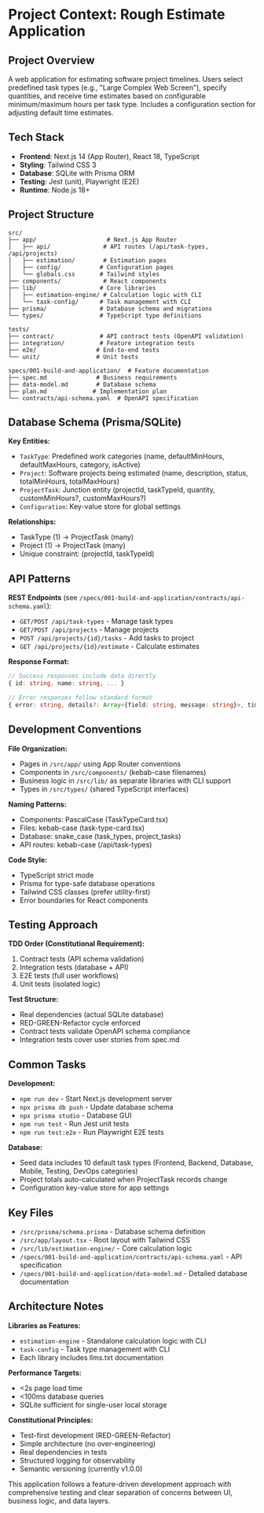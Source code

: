 # Project Context: Rough Estimate Application

## Project Overview
A web application for estimating software project timelines. Users select predefined task types (e.g., "Large Complex Web Screen"), specify quantities, and receive time estimates based on configurable minimum/maximum hours per task type. Includes a configuration section for adjusting default time estimates.

## Tech Stack
- **Frontend**: Next.js 14 (App Router), React 18, TypeScript
- **Styling**: Tailwind CSS 3
- **Database**: SQLite with Prisma ORM
- **Testing**: Jest (unit), Playwright (E2E)
- **Runtime**: Node.js 18+

## Project Structure
```
src/
├── app/                    # Next.js App Router
│   ├── api/               # API routes (/api/task-types, /api/projects)
│   ├── estimation/        # Estimation pages
│   ├── config/           # Configuration pages
│   └── globals.css       # Tailwind styles
├── components/            # React components
├── lib/                  # Core libraries
│   ├── estimation-engine/ # Calculation logic with CLI
│   └── task-config/      # Task management with CLI
├── prisma/               # Database schema and migrations
└── types/                # TypeScript type definitions

tests/
├── contract/             # API contract tests (OpenAPI validation)
├── integration/          # Feature integration tests
├── e2e/                 # End-to-end tests
└── unit/                # Unit tests

specs/001-build-and-application/  # Feature documentation
├── spec.md              # Business requirements
├── data-model.md        # Database schema
├── plan.md             # Implementation plan
└── contracts/api-schema.yaml  # OpenAPI specification
```

## Database Schema (Prisma/SQLite)
**Key Entities:**
- `TaskType`: Predefined work categories (name, defaultMinHours, defaultMaxHours, category, isActive)
- `Project`: Software projects being estimated (name, description, status, totalMinHours, totalMaxHours)
- `ProjectTask`: Junction entity (projectId, taskTypeId, quantity, customMinHours?, customMaxHours?)
- `Configuration`: Key-value store for global settings

**Relationships:**
- TaskType (1) → ProjectTask (many)
- Project (1) → ProjectTask (many)
- Unique constraint: (projectId, taskTypeId)

## API Patterns
**REST Endpoints** (see `/specs/001-build-and-application/contracts/api-schema.yaml`):
- `GET/POST /api/task-types` - Manage task types
- `GET/POST /api/projects` - Manage projects
- `POST /api/projects/{id}/tasks` - Add tasks to project
- `GET /api/projects/{id}/estimate` - Calculate estimates

**Response Format:**
```typescript
// Success responses include data directly
{ id: string, name: string, ... }

// Error responses follow standard format
{ error: string, details?: Array<{field: string, message: string}>, timestamp: string }
```

## Development Conventions
**File Organization:**
- Pages in `/src/app/` using App Router conventions
- Components in `/src/components/` (kebab-case filenames)
- Business logic in `/src/lib/` as separate libraries with CLI support
- Types in `/src/types/` (shared TypeScript interfaces)

**Naming Patterns:**
- Components: PascalCase (TaskTypeCard.tsx)
- Files: kebab-case (task-type-card.tsx)
- Database: snake_case (task_types, project_tasks)
- API routes: kebab-case (/api/task-types)

**Code Style:**
- TypeScript strict mode
- Prisma for type-safe database operations
- Tailwind CSS classes (prefer utility-first)
- Error boundaries for React components

## Testing Approach
**TDD Order (Constitutional Requirement):**
1. Contract tests (API schema validation)
2. Integration tests (database + API)
3. E2E tests (full user workflows)
4. Unit tests (isolated logic)

**Test Structure:**
- Real dependencies (actual SQLite database)
- RED-GREEN-Refactor cycle enforced
- Contract tests validate OpenAPI schema compliance
- Integration tests cover user stories from spec.md

## Common Tasks
**Development:**
- `npm run dev` - Start Next.js development server
- `npx prisma db push` - Update database schema
- `npx prisma studio` - Database GUI
- `npm run test` - Run Jest unit tests
- `npm run test:e2e` - Run Playwright E2E tests

**Database:**
- Seed data includes 10 default task types (Frontend, Backend, Database, Mobile, Testing, DevOps categories)
- Project totals auto-calculated when ProjectTask records change
- Configuration key-value store for app settings

## Key Files
- `/src/prisma/schema.prisma` - Database schema definition
- `/src/app/layout.tsx` - Root layout with Tailwind CSS
- `/src/lib/estimation-engine/` - Core calculation logic
- `/specs/001-build-and-application/contracts/api-schema.yaml` - API specification
- `/specs/001-build-and-application/data-model.md` - Detailed database documentation

## Architecture Notes
**Libraries as Features:**
- `estimation-engine` - Standalone calculation logic with CLI
- `task-config` - Task type management with CLI
- Each library includes llms.txt documentation

**Performance Targets:**
- <2s page load time
- <100ms database queries
- SQLite sufficient for single-user local storage

**Constitutional Principles:**
- Test-first development (RED-GREEN-Refactor)
- Simple architecture (no over-engineering)
- Real dependencies in tests
- Structured logging for observability
- Semantic versioning (currently v1.0.0)

This application follows a feature-driven development approach with comprehensive testing and clear separation of concerns between UI, business logic, and data layers.